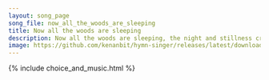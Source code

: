 ```yaml
---
layout: song_page
song_file: now_all_the_woods_are_sleeping
title: Now all the woods are sleeping
description: Now all the woods are sleeping, the night and stillness creeping o'er city, field, and beast; but thou, my heart, awake be, with pray'rful thanks, att... secular 4part acapella 4verse musicbyother textadaptedbykenan evening 
image: https://github.com/kenanbit/hymn-singer/releases/latest/download/now_all_the_woods_are_sleeping-trad.png
---
```


{% include choice_and_music.html %}